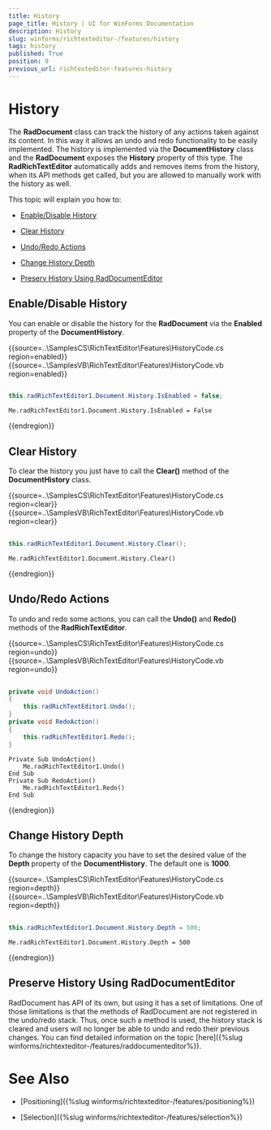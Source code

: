 ```yaml
---
title: History
page_title: History | UI for WinForms Documentation
description: History
slug: winforms/richtexteditor-/features/history
tags: history
published: True
position: 9
previous_url: richtexteditor-features-history
---
```


# History



The __RadDocument__ class can track the history of any actions taken against its content. In this way it allows an undo and redo  functionality to be easily implemented. The history is implemented via the __DocumentHistory__ class and the __RadDocument__ exposes the __History__ property of this type. The __RadRichTextEditor__  automatically adds and removes items from the history, when its API methods get called, but you are allowed to manually work with the history as well.
      

This topic will explain you how to:

* [Enable/Disable History](#enable/disable-history)

* [Clear History](#clear-history)

* [Undo/Redo Actions](#undo/redo-actions)

* [Change History Depth](#change-history-depth)

* [Preserv History Using RadDocumentEditor](#preserve-history-using-raddocumenteditor)

## Enable/Disable History

You can enable or disable the history for the __RadDocument__ via the __Enabled__ property of the  __DocumentHistory__.

{{source=..\SamplesCS\RichTextEditor\Features\HistoryCode.cs region=enabled}} 
{{source=..\SamplesVB\RichTextEditor\Features\HistoryCode.vb region=enabled}} 

````C#
            
this.radRichTextEditor1.Document.History.IsEnabled = false;

````
````VB.NET
Me.radRichTextEditor1.Document.History.IsEnabled = False

````

{{endregion}} 


## Clear History

To clear the history you just have to call the __Clear()__ method of the __DocumentHistory__ class.
      
{{source=..\SamplesCS\RichTextEditor\Features\HistoryCode.cs region=clear}} 
{{source=..\SamplesVB\RichTextEditor\Features\HistoryCode.vb region=clear}} 

````C#
            
this.radRichTextEditor1.Document.History.Clear();

````
````VB.NET
Me.radRichTextEditor1.Document.History.Clear()

````

{{endregion}} 




## Undo/Redo Actions

To undo and redo some actions, you can call the __Undo()__ and __Redo()__ methods of the __RadRichTextEditor__.

{{source=..\SamplesCS\RichTextEditor\Features\HistoryCode.cs region=undo}} 
{{source=..\SamplesVB\RichTextEditor\Features\HistoryCode.vb region=undo}} 

````C#
        
private void UndoAction()
{
    this.radRichTextEditor1.Undo();
}
private void RedoAction()
{
    this.radRichTextEditor1.Redo();
}

````
````VB.NET
Private Sub UndoAction()
    Me.radRichTextEditor1.Undo()
End Sub
Private Sub RedoAction()
    Me.radRichTextEditor1.Redo()
End Sub

````

{{endregion}} 




## Change History Depth

To change the history capacity you have to set the desired value of the __Depth__ property of the __DocumentHistory__. The default one is __1000__.

{{source=..\SamplesCS\RichTextEditor\Features\HistoryCode.cs region=depth}} 
{{source=..\SamplesVB\RichTextEditor\Features\HistoryCode.vb region=depth}} 

````C#
        
this.radRichTextEditor1.Document.History.Depth = 500;

````
````VB.NET
Me.radRichTextEditor1.Document.History.Depth = 500

````

{{endregion}} 




## Preserve History Using RadDocumentEditor

RadDocument has API of its own, but using it has a set of limitations. One of those limitations is that the methods of RadDocument are not registered in the undo/redo stack. Thus, once such a method is used, the history stack is cleared and users will no longer be able to undo and redo their previous changes. You can find detailed information on the topic [here]({%slug winforms/richtexteditor-/features/raddocumenteditor%}).
        

# See Also

 * [Positioning]({%slug winforms/richtexteditor-/features/positioning%})

 * [Selection]({%slug winforms/richtexteditor-/features/selection%})
